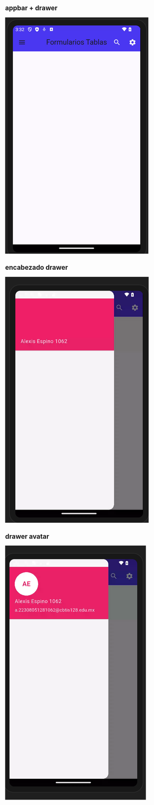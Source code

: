 ## appbar + drawer
![alt text](image.png)

## encabezado drawer
![alt text](image-1.png)

## drawer avatar
![alt text](image-2.png)